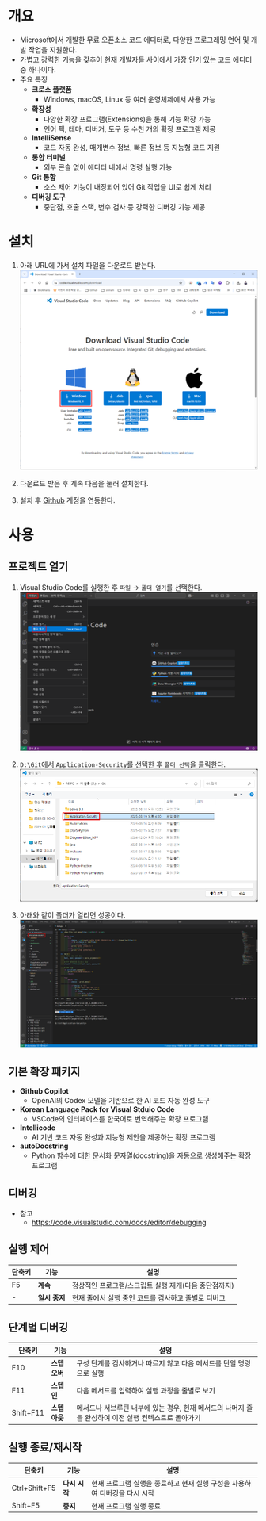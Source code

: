 
# 개요

- Microsoft에서 개발한 무료 오픈소스 코드 에디터로, 다양한 프로그래밍 언어 및 개발 작업을 지원한다.
- 가볍고 강력한 기능을 갖추어 현재 개발자들 사이에서 가장 인기 있는 코드 에디터 중 하나이다.
- 주요 특징
	- **크로스 플랫폼**
		- Windows, macOS, Linux 등 여러 운영체제에서 사용 가능
	- **확장성**
		- 다양한 확장 프로그램(Extensions)을 통해 기능 확장 가능
	    - 언어 팩, 테마, 디버거, 도구 등 수천 개의 확장 프로그램 제공
	- **IntelliSense**
		- 코드 자동 완성, 매개변수 정보, 빠른 정보 등 지능형 코드 지원
	- **통합 터미널**
		- 외부 콘솔 없이 에디터 내에서 명령 실행 가능
	- **Git 통합**
		- 소스 제어 기능이 내장되어 있어 Git 작업을 UI로 쉽게 처리
	- **디버깅 도구**
		- 중단점, 호출 스택, 변수 검사 등 강력한 디버깅 기능 제공

# 설치

1. 아래 URL에 가서 설치 파일을 다운로드 받는다.
	![](attachments/Pasted%20image%2020250316070623.png)
		
2. 다운로드 받은 후 계속 다음을 눌러 설치한다.
	
3. 설치 후 [Github](Github.md) 계정을 연동한다.


# 사용

## 프로젝트 열기

1. Visual Studio Code를 실행한 후 `파일` → `폴더 열기`를 선택한다.
		![](attachments/Pasted%20image%2020250319200604.png)
		
2. `D:\Git`에서 `Application-Security`를 선택한 후 `폴더 선택`을 클릭한다.
		![](attachments/Pasted%20image%2020250319200747.png)
		
3. 아래와 같이 폴더가 열리면 성공이다.
		![](attachments/Pasted%20image%2020250319200936.png)


## 기본 확장 패키지

- **Github Copilot**
	- OpenAI의 Codex 모델을 기반으로 한 AI 코드 자동 완성 도구
- **Korean Language Pack for Visual Stduio Code**
	- VSCode의 인터페이스를 한국어로 번역해주는 확장 프로그램
- **Intellicode**
	- AI 기반 코드 자동 완성과 지능형 제안을 제공하는 확장 프로그램
- **autoDocstring**
	- Python 함수에 대한 문서화 문자열(docstring)을 자동으로 생성해주는 확장 프로그램

## 디버깅

- 참고
	- https://code.visualstudio.com/docs/editor/debugging

## 실행 제어

| 단축키 | 기능        | 설명                             |
| --- | --------- | ------------------------------ |
| F5  | **계속**    | 정상적인 프로그램/스크립트 실행 재개(다음 중단점까지) |
| -   | **일시 중지** | 현재 줄에서 실행 중인 코드를 검사하고 줄별로 디버그  |

## 단계별 디버깅

| 단축키       | 기능        | 설명                                                        |
| --------- | --------- | --------------------------------------------------------- |
| F10       | **스텝 오버** | 구성 단계를 검사하거나 따르지 않고 다음 메서드를 단일 명령으로 실행                    |
| F11       | **스텝 인**  | 다음 메서드를 입력하여 실행 과정을 줄별로 보기                                |
| Shift+F11 | **스텝 아웃** | 메서드나 서브루틴 내부에 있는 경우, 현재 메서드의 나머지 줄을 완성하여 이전 실행 컨텍스트로 돌아가기 |

## 실행 종료/재시작

| 단축키           | 기능        | 설명                                         |
| ------------- | --------- | ------------------------------------------ |
| Ctrl+Shift+F5 | **다시 시작** | 현재 프로그램 실행을 종료하고 현재 실행 구성을 사용하여 디버깅을 다시 시작 |
| Shift+F5      | **중지**    | 현재 프로그램 실행 종료                              |